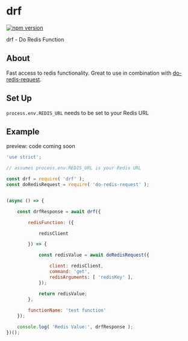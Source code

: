 # drf

[![npm version](https://badge.fury.io/js/drf.svg)](https://badge.fury.io/js/drf)

drf - Do Redis Function


## About

Fast access to redis functionality. Great to use in combination with [do-redis-request](https://github.com/bitcoin-api/do-redis-request).


## Set Up
`process.env.REDIS_URL` needs to be set to your Redis URL


## Example
preview: code coming soon

```.js
'use strict';

// assumes process.env.REDIS_URL is your Redis URL

const drf = require( 'drf' );
const doRedisRequest = require( 'do-redis-request' );


(async () => {

    const drfResponse = await drf({

        redisFunction: ({

            redisClient

        }) => {

            const redisValue = await doRedisRequest({

                client: redisClient,
                command: 'get',
                redisArguments: [ 'redisKey' ],
            });

            return redisValue;
        },
        
        functionName: 'test function'
    });

    console.log( 'Redis Value:', drfResponse );
})();
```